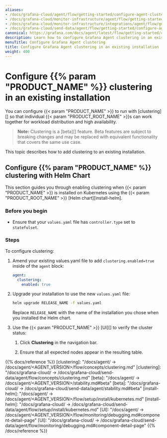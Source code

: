 ```yaml
---
aliases:
- /docs/grafana-cloud/agent/flow/getting-started/configure-agent-clustering/
- /docs/grafana-cloud/monitor-infrastructure/agent/flow/getting-started/configure-agent-clustering/
- /docs/grafana-cloud/monitor-infrastructure/integrations/agent/flow/getting-started/configure-agent-clustering/
- /docs/grafana-cloud/send-data/agent/flow/getting-started/configure-agent-clustering/
canonical: https://grafana.com/docs/agent/latest/flow/getting-started/configure-agent-clustering/
description: Learn how to configure Grafana Agent clustering in an existing installation
menuTitle: Configure Grafana Agent clustering
title: Configure Grafana Agent clustering in an existing installation
weight: 400
---
```


# Configure {{% param "PRODUCT_NAME" %}} clustering in an existing installation

You can configure {{< param "PRODUCT_NAME" >}} to run with [clustering][] so that
individual {{< param "PRODUCT_ROOT_NAME" >}}s can work together for workload distribution and high
availability.


> **Note:** Clustering is a [beta][] feature. Beta features are subject to breaking changes and may be
> replaced with equivalent functionality that covers the same use case.

This topic describes how to add clustering to an existing installation.

## Configure {{% param "PRODUCT_NAME" %}} clustering with Helm Chart

This section guides you through enabling clustering when {{< param "PRODUCT_NAME" >}} is
installed on Kubernetes using the {{< param "PRODUCT_ROOT_NAME" >}} [Helm chart][install-helm].

### Before you begin

- Ensure that your `values.yaml` file has `controller.type` set to
  `statefulset`.

### Steps

To configure clustering:

1. Amend your existing values.yaml file to add `clustering.enabled=true` inside
   of the `agent` block:

   ```yaml
   agent:
     clustering:
       enabled: true
   ```

1. Upgrade your installation to use the new `values.yaml` file:

   ```bash
   helm upgrade RELEASE_NAME -f values.yaml
   ```

   Replace `RELEASE_NAME` with the name of the installation you chose when you
   installed the Helm chart.

1. Use the {{< param "PRODUCT_NAME" >}} [UI][] to verify the cluster status:

   1. Click **Clustering** in the navigation bar.

   2. Ensure that all expected nodes appear in the resulting table.

{{% docs/reference %}}
[clustering]: "/docs/agent/ -> /docs/agent/<AGENT_VERSION>/flow/concepts/clustering.md"
[clustering]: "/docs/grafana-cloud/ -> /docs/grafana-cloud/send-data/agent/flow/concepts/clustering.md"
[beta]: "/docs/agent/ -> /docs/agent/<AGENT_VERSION>/stability.md#beta"
[beta]: "/docs/grafana-cloud/ -> /docs/grafana-cloud/send-data/agent/stability.md#beta"
[install-helm]: "/docs/agent/ -> /docs/agent/<AGENT_VERSION>/flow/setup/install/kubernetes.md"
[install-helm]: "/docs/grafana-cloud/ -> /docs/grafana-cloud/send-data/agent/flow/setup/install/kubernetes.md"
[UI]: "/docs/agent/ -> /docs/agent/<AGENT_VERSION>/flow/monitoring/debugging.md#component-detail-page"
[UI]: "/docs/grafana-cloud/ -> /docs/grafana-cloud/send-data/agent/flow/monitoring/debugging.md#component-detail-page"
{{% /docs/reference %}}
